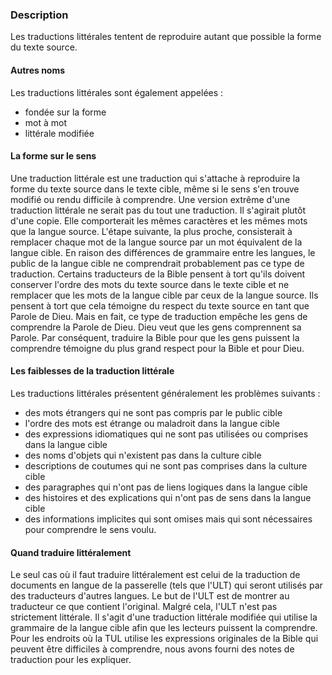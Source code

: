 ### Description

Les traductions littérales tentent de reproduire autant que possible la forme du texte source.

#### Autres noms

Les traductions littérales sont également appelées :

* fondée sur la forme
* mot à mot
* littérale modifiée

#### La forme sur le sens

Une traduction littérale est une traduction qui s'attache à reproduire la forme du texte source dans le texte cible, même si le sens s'en trouve modifié ou rendu difficile à comprendre. Une version extrême d'une traduction littérale ne serait pas du tout une traduction. Il s'agirait plutôt d'une copie. Elle comporterait les mêmes caractères et les mêmes mots que la langue source. L'étape suivante, la plus proche, consisterait à remplacer chaque mot de la langue source par un mot équivalent de la langue cible. En raison des différences de grammaire entre les langues, le public de la langue cible ne comprendrait probablement pas ce type de traduction. Certains traducteurs de la Bible pensent à tort qu'ils doivent conserver l'ordre des mots du texte source dans le texte cible et ne remplacer que les mots de la langue cible par ceux de la langue source. Ils pensent à tort que cela témoigne du respect du texte source en tant que Parole de Dieu. Mais en fait, ce type de traduction empêche les gens de comprendre la Parole de Dieu. Dieu veut que les gens comprennent sa Parole. Par conséquent, traduire la Bible pour que les gens puissent la comprendre témoigne du plus grand respect pour la Bible et pour Dieu.

#### Les faiblesses de la traduction littérale

Les traductions littérales présentent généralement les problèmes suivants :

* des mots étrangers qui ne sont pas compris par le public cible
* l'ordre des mots est étrange ou maladroit dans la langue cible
* des expressions idiomatiques qui ne sont pas utilisées ou comprises dans la langue cible
* des noms d'objets qui n'existent pas dans la culture cible
* descriptions de coutumes qui ne sont pas comprises dans la culture cible
* des paragraphes qui n'ont pas de liens logiques dans la langue cible
* des histoires et des explications qui n'ont pas de sens dans la langue cible
* des informations implicites qui sont omises mais qui sont nécessaires pour comprendre le sens voulu.

#### Quand traduire littéralement

Le seul cas où il faut traduire littéralement est celui de la traduction de documents en langue de la passerelle (tels que l'ULT) qui seront utilisés par des traducteurs d'autres langues. Le but de l'ULT est de montrer au traducteur ce que contient l'original. Malgré cela, l'ULT n'est pas strictement littérale. Il s'agit d'une traduction littérale modifiée qui utilise la grammaire de la langue cible afin que les lecteurs puissent la comprendre. Pour les endroits où la TUL utilise les expressions originales de la Bible qui peuvent être difficiles à comprendre, nous avons fourni des notes de traduction pour les expliquer.
